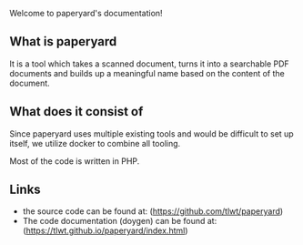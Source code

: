 Welcome to paperyard's documentation!

## What is paperyard
It is a tool which takes a scanned document, turns it into a searchable PDF documents and builds up a meaningful name based on the content of the document.

## What does it consist of

Since paperyard uses multiple existing tools and would be difficult to set up itself, we utilize docker to combine all tooling.

Most of the code is written in PHP.

## Links

* the source code can be found at:  (https://github.com/tlwt/paperyard)
* The code documentation (doygen) can be found at:   (https://tlwt.github.io/paperyard/index.html)
